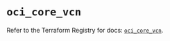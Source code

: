 # `oci_core_vcn`

Refer to the Terraform Registry for docs: [`oci_core_vcn`](https://registry.terraform.io/providers/hashicorp/oci/7.19.0/docs/resources/core_vcn).
